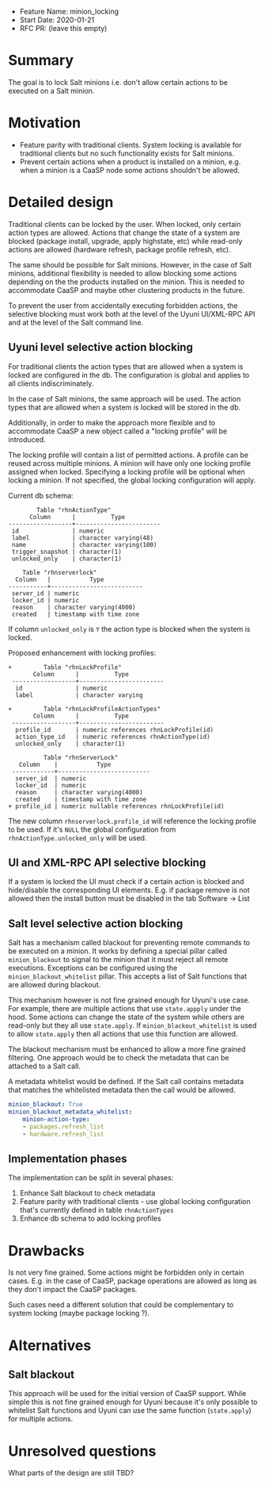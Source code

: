 - Feature Name: minion_locking
- Start Date: 2020-01-21
- RFC PR: (leave this empty)

# Summary
[summary]: #summary

The goal is to lock Salt minions i.e. don't allow certain actions to be executed on a Salt minion.

# Motivation
[motivation]: #motivation

* Feature parity with traditional clients. System locking is available for traditional clients but no such functionality exists for Salt minions.
* Prevent certain actions when a product is installed on a minion, e.g. when a minion is a CaaSP node some actions shouldn't be allowed.

# Detailed design
[design]: #detailed-design

Traditional clients can be locked by the user. When locked, only certain action types are allowed. Actions that change the state of a system are blocked (package install, upgrade, apply highstate, etc) while read-only actions are allowed (hardware refresh, package profile refresh, etc).

The same should be possible for Salt minions. However, in the case of Salt minions, additional flexibility is needed to allow blocking some actions depending on the the products installed on the minion. This is needed to accommodate CaaSP and maybe other clustering products in the future.

To prevent the user from accidentally executing forbidden actions, the selective blocking must work both at the level of the Uyuni UI/XML-RPC API and at the level of the Salt command line.

## Uyuni level selective action blocking

For traditional clients the action types that are allowed when a system is locked are configured in the db. The configuration is global and applies to all clients indiscriminately.

In the case of Salt minions, the same approach will be used. The action types that are allowed when a system is locked will be stored in the db.

Additionally, in order to make the approach more flexible and to accommodate CaaSP a new object called a "locking profile" will be introduced. 

The locking profile will contain a list of permitted actions. A profile can be reused across multiple minions. A minion will have only one locking profile assigned when locked. Specifying a locking profile will be optional when locking a minion. If not specified, the global locking configuration will apply.

Current db schema:
```
        Table "rhnActionType"
      Column      |          Type                                                                                         
------------------+------------------------                                                                             
 id               | numeric                
 label            | character varying(48)  
 name             | character varying(100) 
 trigger_snapshot | character(1)                                                                                  
 unlocked_only    | character(1)

    Table "rhnserverlock"
  Column   |           Type           
-----------+--------------------------
 server_id | numeric                  
 locker_id | numeric                  
 reason    | character varying(4000)  
 created   | timestamp with time zone 

```

If column `unlocked_only` is `Y` the action type is blocked when the system is locked.

Proposed enhancement with locking profiles:
```
+         Table "rhnLockProfile"
       Column      |          Type                                                                                         
 ------------------+------------------------
  id               | numeric
  label            | character varying
 
+         Table "rhnLockProfileActionTypes"
       Column      |          Type                                                                                         
 ------------------+------------------------
  profile_id       | numeric references rhnLockProfile(id)
  action_type_id   | numeric references rhnActionType(id)
  unlocked_only    | character(1)
 
          Table "rhnServerLock"
   Column    |           Type           
 ------------+--------------------------
  server_id  | numeric                  
  locker_id  | numeric                  
  reason     | character varying(4000)  
  created    | timestamp with time zone 
+ profile_id | numeric nullable references rhnLockProfile(id)

```
The new column `rhnserverlock.profile_id` will reference the locking profile to be used. If it's `NULL` the global configuration from `rhnActionType.unlocked_only` will be used.

## UI and XML-RPC API selective blocking

If a system is locked the UI must check if a certain action is blocked and hide/disable the corresponding UI elements. E.g. if package remove is not allowed then the install button must be disabled in the tab Software -> List

## Salt level selective action blocking

Salt has a mechanism called blackout for preventing remote commands to be executed on a minion. It works by defining a special pillar called `minion_blackout` to signal to the minion that it must reject all remote executions. Exceptions can be configured using the `minion_blackout_whitelist` pillar. This accepts a list of Salt functions that are allowed during blackout.

This mechanism however is not fine grained enough for Uyuni's use case. For example, there are multiple actions that use `state.appply` under the hood. Some actions can change the state of the system while others are read-only but they all use `state.apply`. If `minion_blackout_whitelist` is used to allow `state.apply` then all actions that use this function are allowed.

The blackout mechanism must be enhanced to allow a more fine grained filtering. One approach would be to check the metadata that can be attached to a Salt call. 

A metadata whitelist would be defined. If the Salt call contains metadata that matches the whitelisted metadata then the call would be allowed. 

```yaml
minion_blackout: True
minion_blackout_metadata_whitelist:
    minion-action-type:
    - packages.refresh_list
    - hardware.refresh_list
```

## Implementation phases

The implementation can be split in several phases:

1. Enhance Salt blackout to check metadata
2. Feature parity with traditional clients - use global locking configuration that's currently defined in table `rhnActionTypes`
3. Enhance db schema to add locking profiles 

# Drawbacks
[drawbacks]: #drawbacks

Is not very fine grained. Some actions might be forbidden only in certain cases. E.g. in the case of CaaSP, package operations are allowed as long as they don't impact the CaaSP packages.

Such cases need a different solution that could be complementary to system locking (maybe package locking ?).


# Alternatives
[alternatives]: #alternatives

## Salt blackout

This approach will be used for the initial version of CaaSP support. While simple this is not fine grained enough for Uyuni because it's only possible to whitelist Salt functions and Uyuni can use the same function (`state.apply`) for multiple actions.

# Unresolved questions
[unresolved]: #unresolved-questions

What parts of the design are still TBD?
